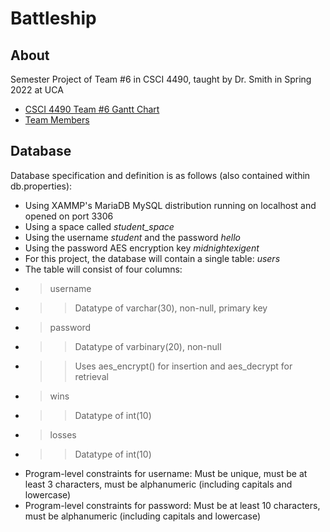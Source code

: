 # Battleship
## About
Semester Project of Team #6 in CSCI 4490, taught by Dr. Smith in Spring 2022 at UCA

* [CSCI 4490 Team #6 Gantt Chart](https://docs.google.com/spreadsheets/d/1rUP5cWph9T2Uh9NK1eyY8VFdHowtq0ac6O3bni1iBjY/edit?usp=sharing)
* [Team Members](https://github.com/CSCI-4490-Team-6/team-composition)

## Database
Database specification and definition is as follows (also contained within db.properties):
* Using XAMMP's MariaDB MySQL distribution running on localhost and opened on port 3306
* Using a space called *student_space*
* Using the username *student* and the password *hello*
* Using the password AES encryption key *midnightexigent*
* For this project, the database will contain a single table: *users*
* The table will consist of four columns:
* > username
* >> Datatype of varchar(30), non-null, primary key
* > password
* >> Datatype of varbinary(20), non-null
* >> Uses aes_encrypt() for insertion and aes_decrypt for retrieval
* > wins
* >> Datatype of int(10)
* > losses
* >> Datatype of int(10)
* Program-level constraints for username: Must be unique, must be at least 3 characters, must be alphanumeric (including capitals and lowercase)
* Program-level constraints for password: Must be at least 10 characters, must be alphanumeric (including capitals and lowercase)
